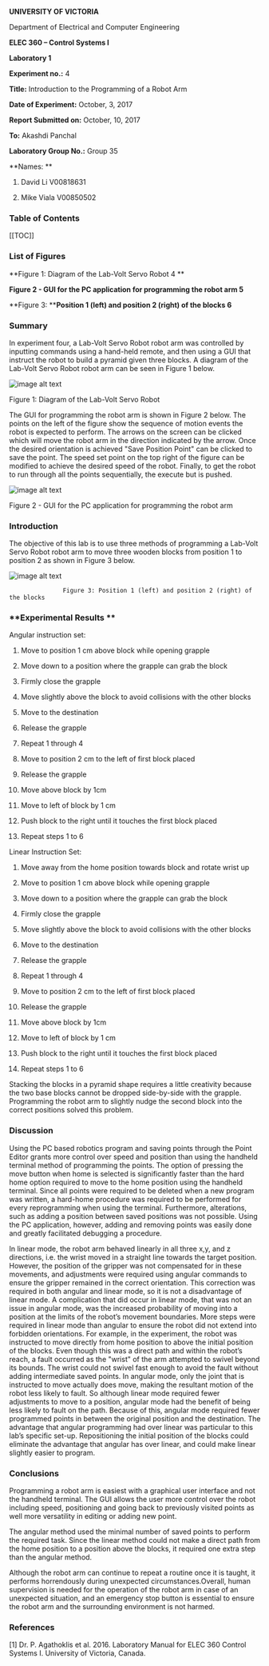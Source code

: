 **UNIVERSITY OF VICTORIA**

Department of Electrical and Computer Engineering

**ELEC 360 – Control Systems I**

**Laboratory 1**

**Experiment no.:**		4

**Title:**				Introduction to the Programming of a Robot Arm

**Date of Experiment:**		October, 3, 2017

**Report Submitted on:**	October, 10, 2017

**To:**				Akashdi Panchal

**Laboratory Group No.:**	Group 35

**Names: **

1. David Li 	V00818631

2. Mike Viala	V00850502

### **Table of Contents**

[[TOC]]

### **List of Figures**

**Figure 1: Diagram of the Lab-Volt Servo Robot		                      			         4	**

**Figure 2 - GUI for the PC application for programming the robot arm                                   5**

**Figure 3: ****Position 1 (left) and position 2 (right) of the blocks                                                 6**

### **Summary**

In experiment four, a Lab-Volt Servo Robot robot arm was controlled by inputting commands using a hand-held remote, and then using a GUI that instruct the robot to build a pyramid given three blocks. A diagram of the Lab-Volt Servo Robot robot arm can be seen in Figure 1 below.

![image alt text](image_0.png)

Figure 1: Diagram of the Lab-Volt Servo Robot

The GUI for programming the robot arm is shown in Figure 2 below. The points on the left of the figure show the sequence of motion events the robot is expected to perform. The arrows on the screen can be clicked which will move the robot arm in the direction indicated by the arrow. Once the desired orientation is achieved "Save Position Point" can be clicked to save the point. The speed set point on the top right of the figure can be modified to achieve the desired speed of the robot. Finally, to get the robot to run through all the points sequentially, the execute but is pushed.

![image alt text](image_1.png)

Figure 2 - GUI for the PC application for programming the robot arm

### **Introduction** 

The objective of this lab is to use three methods of programming a Lab-Volt Servo Robot robot arm to move three wooden blocks from position 1 to position 2 as shown in Figure 3 below.

    

![image alt text](image_2.png)

                   Figure 3: Position 1 (left) and position 2 (right) of the blocks                       

### **Experimental Results **

Angular instruction set:

1. Move to position 1 cm above block while opening grapple

2. Move down to a position where the grapple can grab the block

3. Firmly close the grapple

4. Move slightly above the block to avoid collisions with the other blocks

5. Move to the destination

6. Release the grapple

7. Repeat 1 through 4

8. Move to position 2 cm to the left of first block placed

9. Release the grapple

10. Move above block by 1cm

11. Move to left of block by 1 cm

12. Push block to the right until it touches the first block placed

13. Repeat steps 1 to 6

Linear Instruction Set:

1. Move away from the home position towards block and rotate wrist up

2. Move to position 1 cm above block while opening grapple

3. Move down to a position where the grapple can grab the block

4. Firmly close the grapple

5. Move slightly above the block to avoid collisions with the other blocks

6. Move to the destination

7. Release the grapple

8. Repeat 1 through 4

9. Move to position 2 cm to the left of first block placed

10. Release the grapple

11. Move above block by 1cm

12. Move to left of block by 1 cm

13. Push block to the right until it touches the first block placed

14. Repeat steps 1 to 6

Stacking the blocks in a pyramid shape requires a little creativity because the two base blocks cannot be dropped side-by-side with the grapple. Programming the robot arm to slightly nudge the second block into the correct positions solved this problem.

### **Discussion**

Using the PC based robotics program and saving points through the Point Editor grants more control over speed and position than using the handheld terminal method of programming the points. The option of pressing the move button when home is selected is significantly faster than the hard home option required to move to the home position using the handheld terminal. Since all points were required to be deleted when a new program was written, a hard-home procedure was required to be performed for every reprogramming when using the terminal. Furthermore, alterations, such as adding a position between saved positions was not possible. Using the PC application, however, adding and removing points was easily done and greatly facilitated debugging a procedure.

In linear mode, the robot arm behaved linearly in all three x,y, and z directions, i.e. the wrist moved in a straight line towards the target position. However, the position of the gripper was not compensated for in these movements, and adjustments were required using angular commands to ensure the gripper remained in the correct orientation. This correction was required in both angular and linear mode, so it is not a disadvantage of linear mode. A complication that did occur in linear mode, that was not an issue in angular mode, was the increased probability of moving into a position at the limits of the robot’s movement boundaries. More steps were required in linear mode than angular to ensure the robot did not extend into forbidden orientations. For example, in the experiment, the robot was instructed to move directly from home position to above the initial position of the blocks. Even though this was a direct path and within the robot’s reach, a fault occurred as the "wrist" of the arm attempted to swivel beyond its bounds. The wrist could not swivel fast enough to avoid the fault without adding intermediate saved points. In angular mode, only the joint that is instructed to move actually does move, making the resultant motion of the robot less likely to fault. So although linear mode required fewer adjustments to move to a position, angular mode had the benefit of being less likely to fault on the path. Because of this, angular mode required fewer programmed points in between the original position and the destination. The advantage that angular programming had over linear was particular to this lab’s specific set-up. Repositioning the initial position of the blocks could eliminate the advantage that angular has over linear, and could make linear slightly easier to program. 

### **Conclusions**

Programming a robot arm is easiest with a graphical user interface and not the handheld terminal. The GUI allows the user more control over the robot including speed, positioning and going back to previously visited points as well more versatility in editing or adding new point.

The angular method used the minimal number of saved points to perform the required task. Since the linear method could not make a direct path from the home position to a position above the blocks, it required one extra step than the angular method.

Although the robot arm can continue to repeat a routine once it is taught, it performs horrendously during unexpected circumstances.Overall, human supervision is needed for the operation of the robot arm in case of an unexpected situation, and an emergency stop button is essential to ensure the robot arm and the surrounding environment is not harmed.

### **References**

[1] Dr. P. Agathoklis et al. 2016. Laboratory Manual for ELEC 360 Control Systems I. University of Victoria, Canada.

